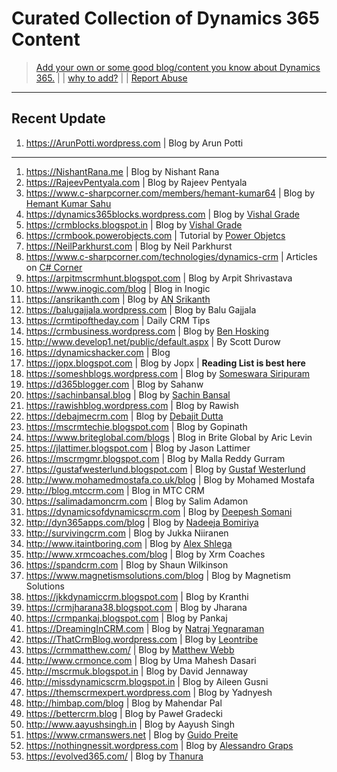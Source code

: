 # Curated Collection of Dynamics 365 Content

> [Add your own or some good blog/content you know about Dynamics 365.](add.md) | | [why to add?](why.md) | | [Report Abuse](https://github.com/AshV/awesome-dynamics365-blogs/issues/new)
---
## Recent Update
1. https://ArunPotti.wordpress.com | Blog by Arun Potti
---
1. https://NishantRana.me | Blog by Nishant Rana
1. https://RajeevPentyala.com | Blog by Rajeev Pentyala
1. https://www.c-sharpcorner.com/members/hemant-kumar64 | Blog by [Hemant Kumar Sahu](https://www.linkedin.com/in/hemant-kumar-005a7b58)
1. https://dynamics365blocks.wordpress.com | Blog by [Vishal Grade](https://www.linkedin.com/in/dynamics365blocks/)
1. https://crmblocks.blogspot.in | Blog by [Vishal Grade](https://www.linkedin.com/in/dynamics365blocks/)
1. https://crmbook.powerobjects.com | Tutorial by [Power Objetcs](https://powerobjects.com/)
1. https://NeilParkhurst.com | Blog by Neil Parkhurst
1. https://www.c-sharpcorner.com/technologies/dynamics-crm | Articles on [C# Corner](https://www.c-sharpcorner.com)
1. https://arpitmscrmhunt.blogspot.com | Blog by Arpit Shrivastava
1. https://www.inogic.com/blog | Blog in Inogic
1. https://ansrikanth.com | Blog by [AN Srikanth](https://www.linkedin.com/in/nagasrikanthalluri/)
1. https://balugajjala.wordpress.com | Blog by Balu Gajjala
1. https://crmtipoftheday.com | Daily CRM Tips 
1. https://crmbusiness.wordpress.com | Blog by [Ben Hosking](https://www.linkedin.com/in/benhosking/)
1. http://www.develop1.net/public/default.aspx | By Scott Durow 
1. https://dynamicshacker.com | Blog
1. https://jopx.blogspot.com | Blog by Jopx | **Reading List is best here**
1. https://someshblogs.wordpress.com | Blog by [Someswara Siripuram](https://www.linkedin.com/in/someswara-siripuram-127b3644/)
1. https://d365blogger.com | Blog by Sahanw
1. https://sachinbansal.blog | Blog by [Sachin Bansal](https://www.linkedin.com/in/bansal111089/)
1. https://rawishblog.wordpress.com | Blog by Rawish
1. https://debajmecrm.com | Blog by [Debajit Dutta](https://www.linkedin.com/in/debajdu/)
1. https://mscrmtechie.blogspot.com | Blog by Gopinath
1. https://www.briteglobal.com/blogs | Blog in Brite Global by Aric Levin
1. https://jlattimer.blogspot.com | Blog by Jason Lattimer
1. https://mscrmgmr.blogspot.com | Blog by Malla Reddy Gurram
1. https://gustafwesterlund.blogspot.com | Blog by [Gustaf Westerlund](https://www.linkedin.com/in/gustafwesterlund/)
1. http://www.mohamedmostafa.co.uk/blog | Blog by Mohamed Mostafa
1. http://blog.mtccrm.com | Blog in MTC CRM
1. https://salimadamoncrm.com | Blog by Salim Adamon
1. https://dynamicsofdynamicscrm.com | Blog by [Deepesh Somani](https://www.linkedin.com/in/deepesh-somani-00296932/)
1. http://dyn365apps.com/blog | Blog by [Nadeeja Bomiriya](https://www.linkedin.com/in/nadeeja/)
1. http://survivingcrm.com | Blog by Jukka Niiranen
1. http://www.itaintboring.com | Blog by [Alex Shlega](https://www.linkedin.com/in/alexandershlega/)
1. http://www.xrmcoaches.com/blog | Blog by Xrm Coaches
1. https://spandcrm.com | Blog by Shaun Wilkinson
1. https://www.magnetismsolutions.com/blog | Blog by Magnetism Solutions
1. https://jkkdynamiccrm.blogspot.com | Blog by Kranthi
1. https://crmjharana38.blogspot.com | Blog by Jharana
1. https://crmpankaj.blogspot.com | Blog by Pankaj
1. https://DreamingInCRM.com | Blog by [Natraj Yegnaraman](https://www.linkedin.com/in/natrajyegnaraman/)
1. https://ThatCrmBlog.wordpress.com | Blog by [Leontribe](https://twitter.com/leontribe)
1. https://crmmatthew.com/ | Blog by [Matthew Webb](https://www.linkedin.com/in/matthewwebb316/)
1. http://www.crmonce.com | Blog by Uma Mahesh Dasari
1. http://mscrmuk.blogspot.in | Blog by David Jennaway
1. http://missdynamicscrm.blogspot.in | Blog by Aileen Gusni
1. https://themscrmexpert.wordpress.com | Blog by Yadnyesh
1. http://himbap.com/blog | Blog by Mahendar Pal
1. https://bettercrm.blog | Blog by Paweł Gradecki
1. http://www.aayushsingh.in | Blog by Aayush Singh
1. https://www.crmanswers.net | Blog by [Guido Preite](https://www.linkedin.com/in/guidopreite)
1. https://nothingnessit.wordpress.com | Blog by [Alessandro Graps](https://www.linkedin.com/in/alessandrograps/)
1. https://evolved365.com/ | Blog by [Thanura](https://www.linkedin.com/in/thanura-wijesiriwardena-5b269920/)
